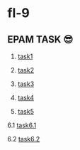 # fl-9

## EPAM TASK  :sunglasses:

1. [task1](https://serhiitkachenko.github.io/fl-9/FE_9_1_homework_html-basics/homework/index.html)

2. [task2](https://serhiitkachenko.github.io/fl-9/FE_9_2_homework_css-basics/homework/index.html)

3. [task3](https://serhiitkachenko.github.io/fl-9/FE_9_3_homework_preprocessors/homework/index.html)

4. [task4](https://serhiitkachenko.github.io/fl-9/FE_9_4_homework_css-layouts/homework/index.html)

5. [task5](https://serhiitkachenko.github.io/fl-9/FE_9_5_homework_responsive/homework/src/index.html)

6.1 [task6.1](https://serhiitkachenko.github.io/fl-9/FE_9_6_homework_js-intro/homework/src/task1.html)

6.2 [task6.2](https://serhiitkachenko.github.io/fl-9/FE_9_6_homework_js-intro/homework/src/task2.html)
